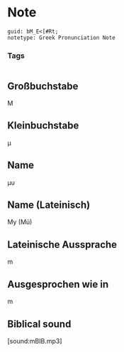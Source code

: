 # Note
```
guid: bM_E<[#Rt;
notetype: Greek Pronunciation Note
```

### Tags
```
```

## Großbuchstabe
Μ

## Kleinbuchstabe
μ

## Name
μυ

## Name (Lateinisch)
My (Mü)

## Lateinische Aussprache
m

## Ausgesprochen wie in
m

## Biblical sound
[sound:mBIB.mp3]
